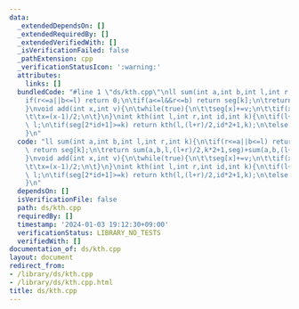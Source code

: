 ```yaml
---
data:
  _extendedDependsOn: []
  _extendedRequiredBy: []
  _extendedVerifiedWith: []
  _isVerificationFailed: false
  _pathExtension: cpp
  _verificationStatusIcon: ':warning:'
  attributes:
    links: []
  bundledCode: "#line 1 \"ds/kth.cpp\"\nll sum(int a,int b,int l,int r,int k){\n\t\
    if(r<=a||b<=l) return 0;\n\tif(a<=l&&r<=b) return seg[k];\n\treturn sum(a,b,l,(l+r)/2,k*2+1,seg)+sum(a,b,(l+r)/2,r,k*2+2,seg);\n\
    }\nvoid add(int x,int v){\n\twhile(true){\n\t\tseg[x]+=v;\n\t\tif(x==0) break;\n\
    \t\tx=(x-1)/2;\n\t}\n}\nint kth(int l,int r,int id,int k){\n\tif(l+1==r) return\
    \ l;\n\tif(seg[2*id+1]>=k) return kth(l,(l+r)/2,id*2+1,k);\n\telse return kth((l+r)/2,r,id*2+2,k-seg[2*id+1]);\n\
    }\n"
  code: "ll sum(int a,int b,int l,int r,int k){\n\tif(r<=a||b<=l) return 0;\n\tif(a<=l&&r<=b)\
    \ return seg[k];\n\treturn sum(a,b,l,(l+r)/2,k*2+1,seg)+sum(a,b,(l+r)/2,r,k*2+2,seg);\n\
    }\nvoid add(int x,int v){\n\twhile(true){\n\t\tseg[x]+=v;\n\t\tif(x==0) break;\n\
    \t\tx=(x-1)/2;\n\t}\n}\nint kth(int l,int r,int id,int k){\n\tif(l+1==r) return\
    \ l;\n\tif(seg[2*id+1]>=k) return kth(l,(l+r)/2,id*2+1,k);\n\telse return kth((l+r)/2,r,id*2+2,k-seg[2*id+1]);\n\
    }\n"
  dependsOn: []
  isVerificationFile: false
  path: ds/kth.cpp
  requiredBy: []
  timestamp: '2024-01-03 19:12:30+09:00'
  verificationStatus: LIBRARY_NO_TESTS
  verifiedWith: []
documentation_of: ds/kth.cpp
layout: document
redirect_from:
- /library/ds/kth.cpp
- /library/ds/kth.cpp.html
title: ds/kth.cpp
---
```

